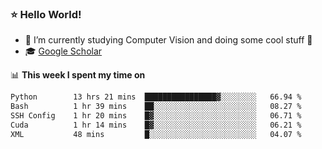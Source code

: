 ### ⭐️ Hello World!

<!--
**hologerry/hologerry** is a ✨ _special_ ✨ repository because its `README.md` (this file) appears on your GitHub profile.

Here are some ideas to get you started:

- 🔭 I’m currently working and studying on Computer Vision
- 🌱 I’m currently learning at Peking University
- 💬 Ask me about 
- 📫 How to reach me: E-mail
- 😄 Pronouns: he/his
- ⚡ Fun fact: Music is the Power
-->


- 🔭 I’m currently studying Computer Vision and doing some cool stuff 🤖
- 🎓 [Google Scholar](https://scholar.google.com/citations?user=3ykqW9wAAAAJ&hl=en)


📊 **This week I spent my time on**

<!--START_SECTION:waka-->

```txt
Python        13 hrs 21 mins  ████████████████▓░░░░░░░░   66.94 %
Bash          1 hr 39 mins    ██░░░░░░░░░░░░░░░░░░░░░░░   08.27 %
SSH Config    1 hr 20 mins    █▓░░░░░░░░░░░░░░░░░░░░░░░   06.71 %
Cuda          1 hr 14 mins    █▓░░░░░░░░░░░░░░░░░░░░░░░   06.21 %
XML           48 mins         █░░░░░░░░░░░░░░░░░░░░░░░░   04.07 %
```

<!--END_SECTION:waka-->
